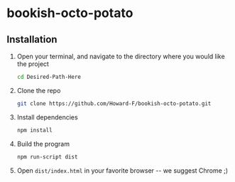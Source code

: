 # bookish-octo-potato

## Installation
1. Open your terminal, and navigate to the directory where you would like the project
    ```bash
    cd Desired-Path-Here
    ```
2. Clone the repo
    ``` bash
    git clone https://github.com/Howard-F/bookish-octo-potato.git
    ```
3. Install dependencies
    ```bash
    npm install
    ```
4. Build the program
    ```bash
    npm run-script dist
    ```
5. Open `dist/index.html` in your favorite browser -- we suggest Chrome ;)
